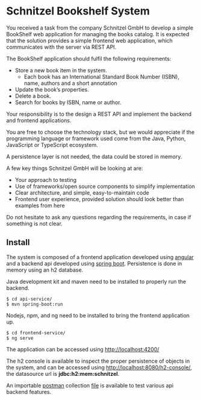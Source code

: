 # Schnitzel Bookshelf System
You received a task from the company Schnitzel GmbH to develop a simple BookShelf web application for managing the books catalog. It is expected that the solution provides a simple frontend web application, which communicates with the server via REST API.

The BookShelf application should fulfil the following requirements:
- Store a new book item in the system.
    - Each book has an International Standard Book Number (ISBN), name, authors and a short annotation
- Update the book’s properties.
- Delete a book.
- Search for books by ISBN, name or author.

Your responsibility is to the design a REST API and implement the backend and frontend applications.

You are free to choose the technology stack, but we would appreciate if the programming language or framework used come from the Java, Python, JavaScript or TypeScript ecosystem.

A persistence layer is not needed, the data could be stored in memory. 

A few key things Schnitzel GmbH will be looking at are:
- Your approach to testing
- Use of frameworks/open source components to simplify implementation
- Clear architecture, and simple, easy-to-maintain code
- Frontend user experience, provided solution should look better than examples from
here

Do not hesitate to ask any questions regarding the requirements, in case if something is not clear.

## Install
The system is composed of a frontend application developed using [angular](https://angular.io) and a backend api developed using [spring boot](https://spring.io). Persistence is done in memory using an h2 database.

Java development kit and maven need to be installed to properly run the backend.
```
$ cd api-service/
$ mvn spring-boot:run
```

Nodejs, npm, and ng need to be installed to bring the frontend application up.
```
$ cd frontend-service/
$ ng serve
``` 

The application can be accessed using [http://localhost:4200/](http://localhost:4200/)

The h2 console is available to inspect the proper persistence of objects in the system, and can be accessed using [http://localhost:8080/h2-console/](http://localhost:8080/h2-console/), the datasource url is **jdbc:h2:mem:schnitzel**. 

An importable [postman](https://www.postman.com) collection [file](postman.json) is available to test various api backend features.

